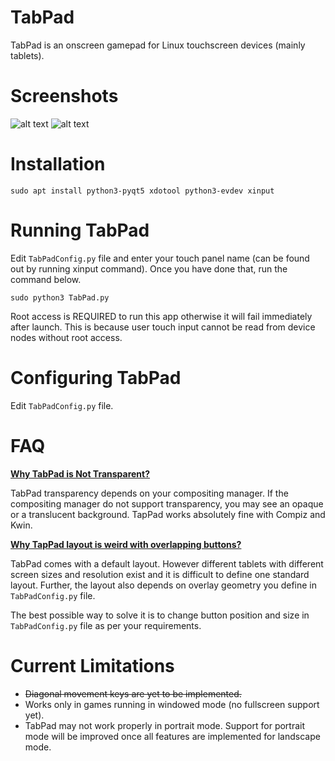 # TabPad 
TabPad is an onscreen gamepad for Linux touchscreen devices (mainly tablets).

# Screenshots
![alt text](https://raw.githubusercontent.com/nitg16/TabPad/master/TabPad.jpg)
![alt text](https://raw.githubusercontent.com/nitg16/TabPad/master/TabPad1.png)

# Installation 
    sudo apt install python3-pyqt5 xdotool python3-evdev xinput

# Running TabPad 
Edit `TabPadConfig.py` file and enter your touch panel name (can be found out by running xinput command). Once you have done that, run the command below. 

    sudo python3 TabPad.py 

Root access is REQUIRED to run this app otherwise it will fail immediately after launch. This is because user touch input cannot be read from device nodes without root access. 
# Configuring TabPad  
Edit `TabPadConfig.py` file.

# FAQ
**<u>Why TabPad is Not Transparent?</u>**

TabPad transparency depends on your compositing manager. If the compositing manager do not support transparency, you may see an opaque or a translucent background. TapPad works absolutely fine with Compiz and Kwin.

**<u>Why TapPad layout is weird with overlapping buttons?</u>**

TabPad comes with a default layout. However different tablets with different screen sizes and resolution exist and it is difficult to define one standard layout. Further, the layout also depends on overlay geometry you define in `TabPadConfig.py` file.

The best possible way to solve it is to change button position and size in `TabPadConfig.py` file as per your requirements.   

# Current Limitations 
  * ~~Diagonal movement keys are yet to be implemented.~~
  * Works only in games running in windowed mode (no fullscreen support yet).
  * TabPad may not work properly in portrait mode. Support for portrait mode will be improved once all features are implemented for landscape mode.
